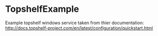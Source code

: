 # TopshelfExample

Example topshelf windows service taken from thier documentation: 
http://docs.topshelf-project.com/en/latest/configuration/quickstart.html

